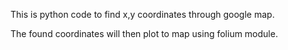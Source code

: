 This is python code to find x,y coordinates through google map.

The found coordinates will then plot to map using folium module.
